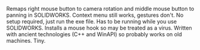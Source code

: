 Remaps right mouse button to camera rotation and middle mouse button to panning in SOLIDWORKS.
Context menu still works, gestures don't.
No setup required, just run the exe file.
Has to be running while you use SOLIDWORKS.
Installs a mouse hook so may be treated as a virus.
Written with ancient technologies (C++ and WinAPI) so probably works on old machines.
Tiny.
